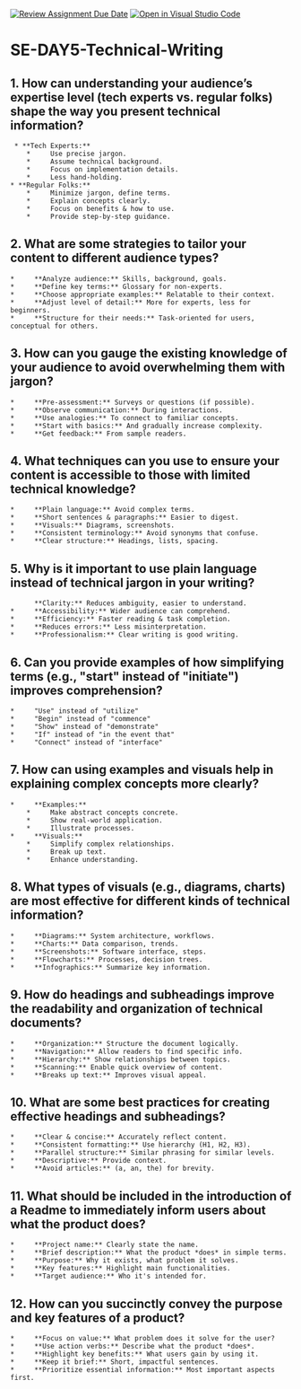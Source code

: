 [![Review Assignment Due Date](https://classroom.github.com/assets/deadline-readme-button-22041afd0340ce965d47ae6ef1cefeee28c7c493a6346c4f15d667ab976d596c.svg)](https://classroom.github.com/a/zsAR-pyY)
[![Open in Visual Studio Code](https://classroom.github.com/assets/open-in-vscode-2e0aaae1b6195c2367325f4f02e2d04e9abb55f0b24a779b69b11b9e10269abc.svg)](https://classroom.github.com/online_ide?assignment_repo_id=19022617&assignment_repo_type=AssignmentRepo)
# SE-DAY5-Technical-Writing
## 1. How can understanding your audience’s expertise level (tech experts vs. regular folks) shape the way you present technical information?
     * **Tech Experts:**
        *     Use precise jargon.
        *     Assume technical background.
        *     Focus on implementation details.
        *     Less hand-holding.
    * **Regular Folks:**
        *     Minimize jargon, define terms.
        *     Explain concepts clearly.
        *     Focus on benefits & how to use.
        *     Provide step-by-step guidance.
## 2. What are some strategies to tailor your content to different audience types?
    *     **Analyze audience:** Skills, background, goals.
    *     **Define key terms:** Glossary for non-experts.
    *     **Choose appropriate examples:** Relatable to their context.
    *     **Adjust level of detail:** More for experts, less for beginners.
    *     **Structure for their needs:** Task-oriented for users, conceptual for others.

## 3. How can you gauge the existing knowledge of your audience to avoid overwhelming them with jargon?
    *     **Pre-assessment:** Surveys or questions (if possible).
    *     **Observe communication:** During interactions.
    *     **Use analogies:** To connect to familiar concepts.
    *     **Start with basics:** And gradually increase complexity.
    *     **Get feedback:** From sample readers.
## 4. What techniques can you use to ensure your content is accessible to those with limited technical knowledge?
    *     **Plain language:** Avoid complex terms.
    *     **Short sentences & paragraphs:** Easier to digest.
    *     **Visuals:** Diagrams, screenshots.
    *     **Consistent terminology:** Avoid synonyms that confuse.
    *     **Clear structure:** Headings, lists, spacing.

## 5. Why is it important to use plain language instead of technical jargon in your writing?
          **Clarity:** Reduces ambiguity, easier to understand.
    *     **Accessibility:** Wider audience can comprehend.
    *     **Efficiency:** Faster reading & task completion.
    *     **Reduces errors:** Less misinterpretation.
    *     **Professionalism:** Clear writing is good writing.

## 6. Can you provide examples of how simplifying terms (e.g., "start" instead of "initiate") improves comprehension?
    *     "Use" instead of "utilize"
    *     "Begin" instead of "commence"
    *     "Show" instead of "demonstrate"
    *     "If" instead of "in the event that"
    *     "Connect" instead of "interface"

## 7. How can using examples and visuals help in explaining complex concepts more clearly?

    *     **Examples:**
        *     Make abstract concepts concrete.
        *     Show real-world application.
        *     Illustrate processes.
    *     **Visuals:**
        *     Simplify complex relationships.
        *     Break up text.
        *     Enhance understanding.

## 8. What types of visuals (e.g., diagrams, charts) are most effective for different kinds of technical information?
    *     **Diagrams:** System architecture, workflows.
    *     **Charts:** Data comparison, trends.
    *     **Screenshots:** Software interface, steps.
    *     **Flowcharts:** Processes, decision trees.
    *     **Infographics:** Summarize key information.

## 9. How do headings and subheadings improve the readability and organization of technical documents?
    *     **Organization:** Structure the document logically.
    *     **Navigation:** Allow readers to find specific info.
    *     **Hierarchy:** Show relationships between topics.
    *     **Scanning:** Enable quick overview of content.
    *     **Breaks up text:** Improves visual appeal.
## 10. What are some best practices for creating effective headings and subheadings?
    *     **Clear & concise:** Accurately reflect content.
    *     **Consistent formatting:** Use hierarchy (H1, H2, H3).
    *     **Parallel structure:** Similar phrasing for similar levels.
    *     **Descriptive:** Provide context.
    *     **Avoid articles:** (a, an, the) for brevity.
## 11. What should be included in the introduction of a Readme to immediately inform users about what the product does?
    *     **Project name:** Clearly state the name.
    *     **Brief description:** What the product *does* in simple terms.
    *     **Purpose:** Why it exists, what problem it solves.
    *     **Key features:** Highlight main functionalities.
    *     **Target audience:** Who it's intended for.
## 12. How can you succinctly convey the purpose and key features of a product?
    *     **Focus on value:** What problem does it solve for the user?
    *     **Use action verbs:** Describe what the product *does*.
    *     **Highlight key benefits:** What users gain by using it.
    *     **Keep it brief:** Short, impactful sentences.
    *     **Prioritize essential information:** Most important aspects first.
